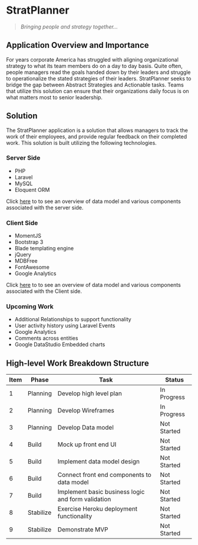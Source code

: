 # StratPlanner
> _Bringing people and strategy together..._


## Application Overview and Importance
For years corporate America has struggled with aligning organizational
strategy to what its team members do on a day to day basis.
Quite often, people managers read the goals handed down by their leaders
and struggle to operationalize the stated strategies of their leaders.
StratPlanner seeks to bridge the gap between Abstract Strategies and Actionable
tasks.  Teams that utilize this solution can ensure that their organizations
daily focus is on what matters most to senior leadership.

## Solution
The StratPlanner application is a solution that allows managers to track
the work of their employees, and provide regular feedback on their completed work.
This solution is built utilizing the following technologies.

### Server Side
* PHP
* Laravel
* MySQL
* Eloquent ORM

Click [here](./docs/Entities.md) to to see an overview of data model and various components associated
with the server side.

### Client Side
* MomentJS
* Bootstrap 3
* Blade templating engine
* jQuery
* MDBFree
* FontAwesome
* Google Analytics

Click [here](./docs/FrontEnd.md) to to see an overview of data model and various components associated
with the Client side.

### Upcoming Work
* Additional Relationships to support functionality
* User activity history using Laravel Events
* Google Analytics
* Comments across entities
* Google DataStudio Embedded charts


## High-level Work Breakdown Structure

Item | Phase | Task | Status
------------ | ------------- | ------------- | -------------
1| Planning | Develop high level plan | In Progress
2| Planning | Develop Wireframes | In Progress
3| Planning | Develop Data model | Not Started
4| Build | Mock up front end UI| Not Started
5| Build | Implement data model design| Not Started
6| Build | Connect front end components to data model| Not Started
7| Build | Implement basic business logic and form validation| Not Started
8| Stabilize | Exercise Heroku deployment functionality | Not Started
9| Stabilize | Demonstrate MVP | Not Started




